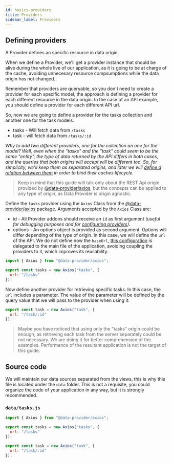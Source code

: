 ```yaml
---
id: basics-providers
title: Providers
sidebar_label: Providers
---
```


## Defining providers

A Provider defines an specific resource in data origin.

When we define a Provider, we'll get a provider instance that should be alive during the whole live of our application, as it is going to be at charge of the cache, avoiding unnecesary resource compsumptions while the data origin has not changed.

Remember that providers are queryable, so you don't need to create a provider for each specific model, the approach is defining a provider for each different resource in the data origin. In the case of an API example, you should define a provider for each different API url.

So, now we are going to define a provider for the tasks collection and another one for the task models.

* tasks - Will fetch data from `/tasks`
* task - will fetch data from `/tasks/:id`

_Why to add two different providers, one for the collection an one for the model? Well, even when the "tasks" and the "task" could seem to be the same "entity", the type of data returned by the API differs in both cases, and the queries that both origins will accept will be different too. So, for simplicity, we'll keep them as separated origins, and later we will [define a relation between them](basics-relations.md) in order to bind their caches lifecycle._

> Keep in mind that this guide will talk only about the REST Api origin provided by [@data-provider/axios][data-provider-axios], but the concepts can be applied to any type of origin, as Data Provider is origin agnostic.

Define the `tasks` provider using the `Axios` Class from the [@data-provider/axios][data-provider-axios] package. Arguments accepted by the `Axios` Class are:

* id - All Provider addons should receive an `id` as first argument _(useful for debugging purposes and for [configuring providers](basics-configuration.md))_.
* options - An options object is provided as second argument. Options will differ depending of the type of origin. In this case, we will define the `url` of the API. We do not define now the `baseUrl`, [this configuration](basics-configuration.md) is delegated to the main file of the application, avoiding coupling the providers to it, which improves its reusability.


```javascript
import { Axios } from "@data-provider/axios";

export const tasks = new Axios("tasks", {
  url: "/tasks"
});
```

Now define another provider for retrieving specific tasks. In this case, the `url` includes a parameter. The value of the parameter will be defined by the query value that we will pass to the provider when using it:

```javascript
export const task = new Axios("task", {
  url: "/task/:id"
});
```

> Maybe you have noticed that using only the "tasks" origin could be enough, as retrieving each task from the server separately could be not necessary. We are doing it for better comprehension of the examples. Performance of the resultant application is not the target of this guide.

## Source code

We will maintain our data sources separated from the views, this is why this file is located under the `data` folder. This is not a requisite, you could organize the code of your application in any way, but it is strongly recommended.

### `data/tasks.js`

```javascript
import { Axios } from "@data-provider/axios";

export const tasks = new Axios("tasks", {
  url: "/tasks"
});

export const task = new Axios("task", {
  url: "/task/:id"
});
```

[data-provider-axios]: https://www.npmjs.com/package/@data-provider/axios

